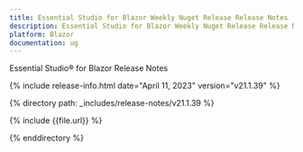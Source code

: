 ```yaml
---
title: Essential Studio for Blazor Weekly Nuget Release Release Notes  
description: Essential Studio for Blazor Weekly Nuget Release Release Notes 
platform: Blazor
documentation: ug
---
```


Essential Studio&reg; for  Blazor  Release Notes  

{% include release-info.html date="April 11, 2023"   version="v21.1.39" %} 

{% directory path: _includes/release-notes/v21.1.39 %}

{% include {{file.url}} %}

{% enddirectory %}

